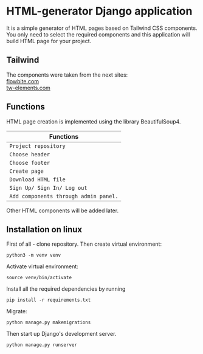 # HTML-generator Django application
It is a simple generator of HTML pages based on Tailwind CSS components. You only need to select the required components and this application will build HTML page for your project.

## Tailwind
The components were taken from the next sites: \
[flowbite.com](https://flowbite.com/) \
[tw-elements.com](https://tw-elements.com/) 

## Functions
HTML page creation is implemented using the library BeautifulSoup4.

Functions |
-- |
`Project repository` |
`Choose header` |
`Choose footer` |
`Create page` |
`Download HTML file` |
`Sign Up/ Sign In/ Log out` |
`Add components through admin panel.` |

Other HTML components will be added later.

## Installation on linux
First of all - clone repository.
Then create virtual environment:
```
python3 -m venv venv
```
Activate virtual environment:
```
source venv/bin/activate
```
Install all the required dependencies by running
```
pip install -r requirements.txt
```

Migrate:
```
python manage.py makemigrations
```

Then start up Django's development server.
```
python manage.py runserver
```
